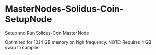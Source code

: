 # MasterNodes-Solidus-Coin-SetupNode
Setup and Run Solidus-Coin Master Node

Optimized for 1024 GB memory on high frequency.
NOTE: Requires 4 GB swap to compile.
